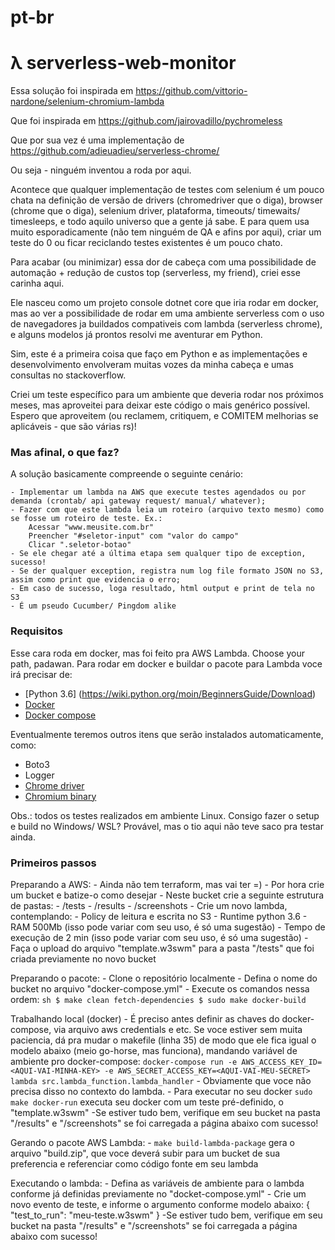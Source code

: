 # pt-br

# λ serverless-web-monitor

Essa solução foi inspirada em https://github.com/vittorio-nardone/selenium-chromium-lambda

Que foi inspirada em https://github.com/jairovadillo/pychromeless

Que por sua vez é uma implementação de https://github.com/adieuadieu/serverless-chrome/ 

Ou seja - ninguém inventou a roda por aqui.


Acontece que qualquer implementação de testes com selenium é um pouco chata na definição de versão de drivers (chromedriver que o diga), browser (chrome que o diga), selenium driver, plataforma, timeouts/ timewaits/ timesleeps, e todo aquilo universo que a gente já sabe. E para quem usa muito esporadicamente (não tem ninguém de QA e afins por aqui), criar um teste do 0 ou ficar reciclando testes existentes é um pouco chato.

Para acabar (ou minimizar) essa dor de cabeça com uma possibilidade de automação + redução de custos top (serverless, my friend), criei esse carinha aqui.

Ele nasceu como um projeto console dotnet core que iria rodar em docker, mas ao ver a possibilidade de rodar em uma ambiente serverless com o uso de navegadores ja buildados compativeis com lambda (serverless chrome), e alguns modelos já prontos resolvi me aventurar em Python.

Sim, este é a primeira coisa que faço em Python e as implementações e desenvolvimento envolveram muitas vozes da minha cabeça e umas consultas no stackoverflow.

Criei um teste específico para um ambiente que deveria rodar nos próximos meses, mas aproveitei para deixar este código o mais genérico possível. Espero que aproveitem (ou reclamem, critiquem, e COMITEM melhorias se aplicáveis - que são várias rs)!


### Mas afinal, o que faz?

A solução basicamente compreende o seguinte cenário:

    - Implementar um lambda na AWS que execute testes agendados ou por demanda (crontab/ api gateway request/ manual/ whatever);
    - Fazer com que este lambda leia um roteiro (arquivo texto mesmo) como se fosse um roteiro de teste. Ex.:
        Acessar "www.meusite.com.br"
        Preencher "#seletor-input" com "valor do campo"
        Clicar ".seletor-botao"
    - Se ele chegar até a última etapa sem qualquer tipo de exception, sucesso!
    - Se der qualquer exception, registra num log file formato JSON no S3, assim como print que evidencia o erro;
    - Em caso de sucesso, loga resultado, html output e print de tela no S3
    - É um pseudo Cucumber/ Pingdom alike



### Requisitos

Esse cara roda em docker, mas foi feito pra AWS Lambda. Choose your path, padawan.
Para rodar em docker e buildar o pacote para Lambda voce irá precisar de:

* [Python 3.6] (https://wiki.python.org/moin/BeginnersGuide/Download)
* [Docker](https://docs.docker.com/engine/installation/#get-started)
* [Docker compose](https://docs.docker.com/compose/install/#install-compose)


Eventualmente teremos outros itens que serão instalados automaticamente, como:
* Boto3
* Logger
* [Chrome driver](https://sites.google.com/a/chromium.org/chromedriver/)
* [Chromium binary](https://github.com/adieuadieu/serverless-chrome/releases)


Obs.: todos os testes realizados em ambiente Linux. Consigo fazer o setup e build no Windows/ WSL? Provável, mas o tio aqui não teve saco pra testar ainda.


### Primeiros passos

Preparando a AWS:
    - Ainda não tem terraform, mas vai ter =)
    - Por hora crie um bucket e batize-o como desejar
    - Neste bucket crie a seguinte estrutura de pastas:
        - /tests
        - /results
        - /screenshots
    - Crie um novo lambda, contemplando:
        - Policy de leitura e escrita no S3
        - Runtime python 3.6
        - RAM 500Mb (isso pode variar com seu uso, é só uma sugestão)
        - Tempo de execução de 2 min (isso pode variar com seu uso, é só uma sugestão)
    - Faça o upload do arquivo "template.w3swm" para a pasta "/tests" que foi criada previamente no novo bucket

Preparando o pacote:
    - Clone o repositório localmente
    - Defina o nome do bucket no arquivo "docker-compose.yml"
    - Execute os comandos nessa ordem:
    ```sh
    $ make clean fetch-dependencies
    $ sudo make docker-build
    ```

Trabalhando local (docker)
    - É preciso antes definir as chaves do docker-compose, via arquivo aws credentials e etc. Se voce estiver sem muita paciencia, dá pra mudar o makefile (linha 35) de modo que ele fica igual o modelo abaixo (meio go-horse, mas funciona), mandando variável de ambiente pro docker-compose:
        `docker-compose run -e AWS_ACCESS_KEY_ID=<AQUI-VAI-MINHA-KEY> -e AWS_SECRET_ACCESS_KEY=<AQUI-VAI-MEU-SECRET> lambda src.lambda_function.lambda_handler`
    - Obviamente que voce não precisa disso no contexto do lambda.
    - Para executar no seu docker
        `sudo make docker-run` executa seu docker com um teste pré-definido, o "template.w3swm"
    -Se estiver tudo bem, verifique em seu bucket na pasta "/results" e "/screenshots" se foi carregada a página abaixo com sucesso!

Gerando o pacote AWS Lambda:
    - `make build-lambda-package` gera o arquivo "build.zip", que voce deverá subir para um bucket de sua preferencia e referenciar como código fonte em seu lambda

Executando o lambda:
    - Defina as variáveis de ambiente para o lambda conforme já definidas previamente no "docket-compose.yml"
    - Crie um novo evento de teste, e informe o argumento conforme modelo abaixo:
    {
        "test_to_run": "meu-teste.w3swm"
    }
    -Se estiver tudo bem, verifique em seu bucket na pasta "/results" e "/screenshots" se foi carregada a página abaixo com sucesso!